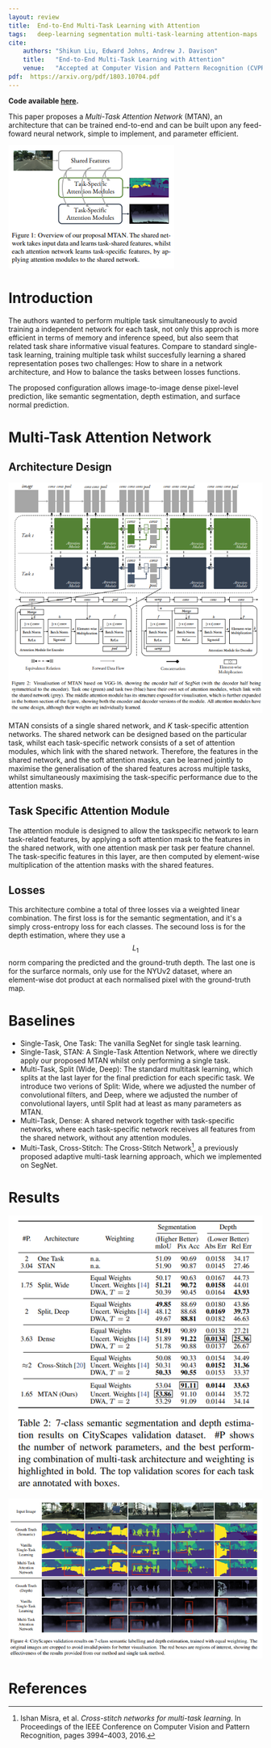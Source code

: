 ```yaml
---
layout: review
title:  End-to-End Multi-Task Learning with Attention
tags:   deep-learning segmentation multi-task-learning attention-maps
cite:
    authors: "Shikun Liu, Edward Johns, Andrew J. Davison"
    title:   "End-to-End Multi-Task Learning with Attention"
    venue:   "Accepted at Computer Vision and Pattern Recognition (CVPR), 2019"
pdf:  https://arxiv.org/pdf/1803.10704.pdf
---
```


**Code available [here](https://github.com/lorenmt/mtan).**


This paper proposes a *Multi-Task Attention Network* (MTAN), an architecture that can be trained end-to-end and can be built upon any feed-foward neural network, simple to implement, and parameter efficient.

![](/article/images/MTAN/proposal.png)

# Introduction 

The authors wanted to perform multiple task simultaneously to avoid training a independent network for each task, not only this approch is more efficient in terms of memory and inference speed, but also seem that related task share informative visual features.
Compare to standard single-task learning, training multiple task whilst succesfully learning a shared representation poses two challenges: How to share in a network architecture, and How to balance the tasks between losses functions. 

The proposed configuration allows image-to-image dense pixel-level prediction, like semantic segmentation, depth estimation, and surface normal prediction.

# Multi-Task Attention Network

## Architecture Design

![](/article/images/MTAN/architecture.png)

MTAN consists of a single shared network, and *K* task-specific attention networks.
The shared network can be designed based on the particular task, whilst each task-specific network consists of a set of attention modules, which link with the shared network.
Therefore, the features in the shared network, and the soft attention masks, can be learned jointly to maximise the generalisation of the shared features across multiple tasks, whilst simultaneously maximising the task-specific performance due to the attention masks.

## Task Specific Attention Module 

The attention module is designed to allow the taskspecific network to learn task-related features, by applying a soft attention mask to the features in the shared network, with one attention mask per task per feature channel.
The task-specific features in this layer, are then computed by element-wise multiplication of the attention masks with the shared features.

## Losses

This architecture combine a total of three losses via a weighted linear combination. 
The first loss is for the semantic segmentation, and it's a simply cross-entropy loss for each classes.
The secound loss is for the depth estimation, where they use a $$L_1$$ norm comparing the predicted and the ground-truth depth.
The last one is for the surfarce normals, only use for the NYUv2 dataset, where an element-wise dot product at each normalised pixel with the ground-truth map.

# Baselines

- Single-Task, One Task: The vanilla SegNet for single task learning.
- Single-Task, STAN: A Single-Task Attention Network, where we directly apply our proposed MTAN whilst only performing a single task.
- Multi-Task, Split (Wide, Deep): The standard multitask learning, which splits at the last layer for the final prediction for each specific task. We introduce two verions of Split: Wide, where we adjusted the number of convolutional filters, and Deep, where we adjusted the number of convolutional layers, until Split had at least as many parameters as MTAN.
- Multi-Task, Dense: A shared network together with task-specific networks, where each task-specific network receives all features from the shared network, without any attention modules.
- Multi-Task, Cross-Stitch: The Cross-Stitch Network[^1], a previously proposed adaptive multi-task learning approach, which we implemented on SegNet.

# Results

![](/article/images/MTAN/table_city.png)

![](/article/images/MTAN/images_city.png)

# References

[^1]: Ishan Misra, et al. *Cross-stitch networks for multi-task learning*. In Proceedings of the IEEE Conference on Computer Vision and Pattern Recognition, pages 3994–4003, 2016.
